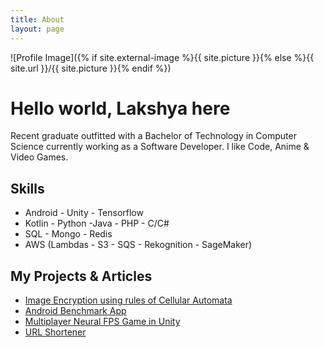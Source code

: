 ```yaml
---
title: About
layout: page
---
```

![Profile Image]({% if site.external-image %}{{ site.picture }}{% else %}{{ site.url }}/{{ site.picture }}{% endif %})

<h1>Hello world, Lakshya here</h1>
<p>Recent graduate outfitted with a Bachelor of Technology in Computer Science currently working as a Software Developer.
I like Code, Anime & Video Games.</p>

<h2>Skills</h2>

<ul class="skill-list">
	<li>Android - Unity - Tensorflow</li>
	<li>Kotlin - Python -Java - PHP - C/C#</li>
	<li>SQL - Mongo - Redis</li>
	<li>AWS (Lambdas - S3 - SQS - Rekognition - SageMaker)</li>
</ul>

<h2>My Projects & Articles</h2>

<ul>
	<li><a href="https://www.geeksforgeeks.org/image-encryption-using-cellular-automata/">Image Encryption using rules of Cellular Automata</a></li>
	<li><a href="https://play.google.com/store/apps/details?id=com.gmail.lakshya.benchmark">Android Benchmark App</a></li>
	<li><a href="https://www.linkedin.com/pulse/using-our-brains-neuromarketing-hands-free-gaming-rise-sukhralia/">Multiplayer Neural FPS Game in Unity</a></li>
	<li><a href="https://github.com/Lakshyasukhralia/hlktshortner">URL Shortener</a></li>
</ul>
